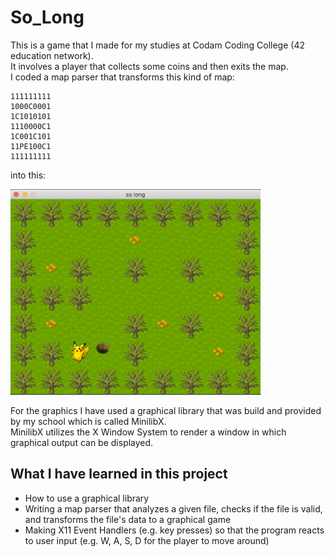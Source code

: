 # So_Long
This is a game that I made for my studies at Codam Coding College (42 education network). <br />
It involves a player that collects some coins and then exits the map.<br />
I coded a map parser that transforms this kind of map:<br />

<pre><code>111111111
1000C0001
1C1010101
1110000C1
1C001C101
11PE100C1
111111111
</code></pre>

into this:<br />

<img src="/image.png" width="400">

For the graphics I have used a graphical library that was build and provided by my school which is called MinilibX.<br />
MinilibX utilizes the X Window System to render a window in which graphical output can be displayed. 

## What I have learned in this project
* How to use a graphical library
* Writing a map parser that analyzes a given file, checks if the file is valid, and transforms the file's data to a graphical game
* Making X11 Event Handlers (e.g. key presses) so that the program reacts to user input (e.g. W, A, S, D for the player to move around)